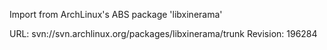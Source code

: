 Import from ArchLinux's ABS package 'libxinerama'

URL: svn://svn.archlinux.org/packages/libxinerama/trunk
Revision: 196284
